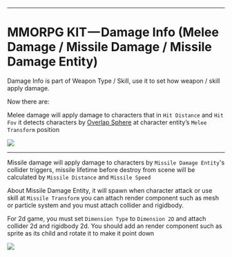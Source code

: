 * * *

MMORPG KIT — Damage Info (Melee Damage / Missile Damage / Missile Damage Entity)
================================================================================

Damage Info is part of Weapon Type / Skill, use it to set how weapon / skill apply damage.

Now there are:

Melee damage will apply damage to characters that in `Hit Distance` and `Hit Fov` it detects characters by [Overlap Sphere](https://docs.unity3d.com/ScriptReference/Physics.OverlapSphere.html) at character entity’s `Melee Transform` position

![](https://cdn-images-1.medium.com/max/1600/1*KpiiLAWmjcrBA2FJu2G5VA.png)

* * *

Missile damage will apply damage to characters by `Missile Damage Entity`'s collider triggers, missile lifetime before destroy from scene will be calculated by `Missile Distance` and `Missile Speed`

About Missile Damage Entity, it will spawn when character attack or use skill at `Missile Transform` you can attach render component such as mesh or particle system and you must attach collider and rigidbody.

For 2d game, you must set `Dimension Type` to `Dimension 2D` and attach collider 2d and rigidbody 2d. You should add an render component such as sprite as its child and rotate it to make it point down

![](https://cdn-images-1.medium.com/max/1600/1*l35QTjuQFjryyIdOuSP-tg.png)